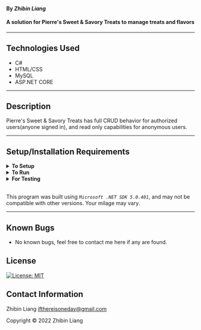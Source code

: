 #### By _**Zhibin Liang**_  

#### A solution for Pierre's Sweet & Savory Treats to manage treats and flavors

---
## Technologies Used

* C#
* HTML/CSS
* MySQL
* ASP.NET CORE

---
## Description

Pierre's Sweet & Savory Treats has full CRUD behavior for authorized users(anyone signed in), and read only capabilities for anonymous users.

---
## Setup/Installation Requirements

<details>
<summary><strong>To Setup</strong></summary>

* Requires _MySQL_ for the database
* Install _Microsoft .NET SDK_
* Clone the repo
    ```
    $ git clone https://github.com/zbl14/PierreTreats.Solution.git
    ```
</details>

<details>
<summary><strong>To Run</strong></summary>

* Navigate to  
   <pre>PierreTreats.Solution
   ├── <strong>PierreTreats</strong>
   └── PierreTreats.Tests</pre>
* Create ```appsettings.json``` in the directory of _PierreTreats_, and add following to the file with your MySQL username and password
    ```
    {
    "ConnectionStrings": {
        "DefaultConnection": "Server=localhost;Port=3306;database=zhibin_liang;uid=[username];pwd=[password];"
    }
    }
    ```
* Run follwing commands
    ```
    $ dotnet restore
    ```
    ```
    $ dotnet ef database update
    ```
    ```
    $ dotnet run
    ```
</details>

<details>
<summary><strong>For Testing</strong></summary>

* Navigate to  
    <pre>PierreTreats.Solution
    ├── PierreTreats
    └── <strong>PierreTreats.Tests</strong></pre>

    ```
    $ dotnet restore
    ```
    ```
    $ dotnet test
    ```
</details>
<br/>

This program was built using *`Microsoft .NET SDK 5.0.401`*, and may not be compatible with other versions. Your milage may vary.

---
## Known Bugs

* No known bugs, feel free to contact me here if any are found.

## License
[![License: MIT](https://img.shields.io/badge/License-MIT-yellow.svg)](https://opensource.org/licenses/MIT)

## Contact Information
Zhibin Liang <ifthereisoneday@gmail.com>

Copyright &copy; 2022 Zhibin Liang